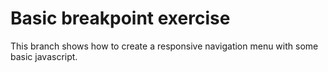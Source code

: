 # Basic breakpoint exercise

This branch shows how to create a responsive navigation menu with some basic javascript.
